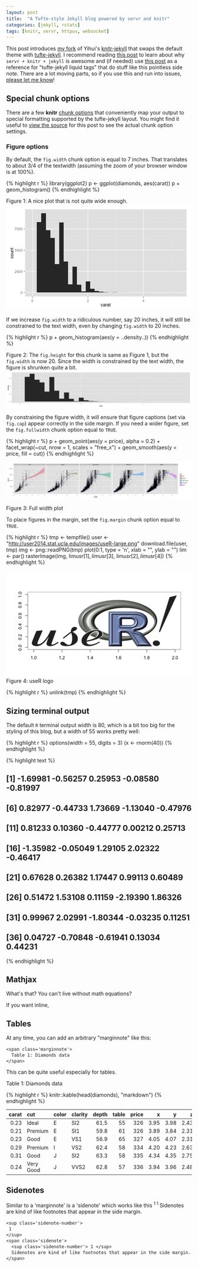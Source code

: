 ```yaml
---
layout: post
title:  "A Tufte-style Jekyll blog powered by servr and knitr"
categories: [jekyll, rstats]
tags: [knitr, servr, httpuv, websocket]
---
```


<span class='newthought'>This post introduces</span> [my fork](http://github.com/cpsievert/knitr-jekyll) of Yihui's [knitr-jekyll](https://github.com/yihui/knitr-jekyll) that swaps the default theme with [tufte-jekyll](https://github.com/clayh53/tufte-jekyll). I recommend reading [this post](http://yihui.name/knitr-jekyll/2014/09/jekyll-with-knitr.html) to learn about why `servr + knitr + jekyll` is awesome and (if needed) use [this post](http://clayh53.github.io/tufte-jekyll/articles/15/tufte-style-jekyll-blog/) as a reference for "tufte-jekyll liquid tags" that do stuff like this <span class='newthought'>pointless side note</span>. There are a lot moving parts, so if you use this and run into issues, [please let me know](https://github.com/cpsievert/knitr-jekyll)!



## Special chunk options

There are a few **knitr** [chunk options](http://yihui.name/knitr/options/) that conveniently map your output to special formatting supported by the tufte-jekyll layout. You might find it useful to [view the source]() for this post to see the actual chunk option settings.

### Figure options

By default, the `fig.width` chunk option is equal to 7 inches. That translates to about 3/4 of the textwidth (assuming the zoom of your browser window is at 100%). 


{% highlight r %}
library(ggplot2)
p <- ggplot(diamonds, aes(carat)) 
p + geom_histogram()
{% endhighlight %}

<span class='marginnote'>Figure 1: A nice plot that is not quite wide enough.</span><img class='fullwidth' src='/figure/source/2015-04-20-jekyll-tufte-servr/skinny-1.png'/>

If we increase `fig.width` to a ridiculous number, say 20 inches, it will still be constrained to the text width, even by changing `fig.width` to 20 inches. 


{% highlight r %}
p + geom_histogram(aes(y = ..density..))
{% endhighlight %}

<span class='marginnote'>Figure 2: The `fig.height` for this chunk is same as Figure 1, but the `fig.width` is now 20. Since the width is constrained by the text width, the figure is shrunken quite a bit.</span><img class='fullwidth' src='/figure/source/2015-04-20-jekyll-tufte-servr/wide-1.png'/>

By constraining the figure width, it will ensure that figure captions (set via `fig.cap`) appear correctly in the side margin. If you need a wider figure, set the `fig.fullwidth` chunk option equal to `TRUE`.


{% highlight r %}
p + geom_point(aes(y = price), alpha = 0.2) + 
  facet_wrap(~cut, nrow = 1, scales = "free_x") +
  geom_smooth(aes(y = price, fill = cut))
{% endhighlight %}

<div><img class='fullwidth' src='/figure/source/2015-04-20-jekyll-tufte-servr/full-1.png'/></div><p><span class='marginnote'>Figure 3: Full width plot</span></p>

To place figures in the margin, set the `fig.margin` chunk option equal to `TRUE`.


{% highlight r %}
tmp <- tempfile()
user <- "http://user2014.stat.ucla.edu/images/useR-large.png"
download.file(user, tmp)
img <- png::readPNG(tmp)
plot(0:1, type = 'n', xlab = "", ylab = "")
lim <- par()
rasterImage(img, lim$usr[1], lim$usr[3], lim$usr[2], lim$usr[4])
{% endhighlight %}

<span class='marginnote'><img class='fullwidth' src='/figure/source/2015-04-20-jekyll-tufte-servr/margin-1.png'/>Figure 4: useR logo</span>

{% highlight r %}
unlink(tmp)
{% endhighlight %}


## Sizing terminal output
 
The default `R` terminal output width is 80, which is a bit too big for the styling of this blog, but a width of 55 works pretty well:


{% highlight r %}
options(width = 55, digits = 3)
(x <- rnorm(40))
{% endhighlight %}



{% highlight text %}
##  [1] -1.69981 -0.56257  0.25953 -0.08580 -0.81997
##  [6]  0.82977 -0.44733  1.73669 -1.13040 -0.47976
## [11]  0.81233  0.10360 -0.44777  0.00212  0.25713
## [16] -1.35982 -0.05049  1.29105  2.02322 -0.46417
## [21]  0.67628  0.26382  1.17447  0.99113  0.60489
## [26]  0.51472  1.53108  0.11159 -2.19390  1.86326
## [31]  0.99967  2.02991 -1.80344 -0.03235  0.11251
## [36]  0.04727 -0.70848 -0.61941  0.13034  0.44231
{% endhighlight %}

## Mathjax

What's that? You can't live without math equations?

<script type="math/tex; mode=display">
x = {-b \pm \sqrt{b^2-4ac} \over 2a}.
</script>

If you want inline, <script type="math/tex"> \alpha </script>

## Tables


At any time, you can add an arbitrary "marginnote" like this:

```
<span class='marginnote'>
  Table 1: Diamonds data
</span>
```

This can be quite useful especially for tables.

<span class='marginnote'> Table 1: Diamonds data </span>


{% highlight r %}
knitr::kable(head(diamonds), "markdown")
{% endhighlight %}



| carat|cut       |color |clarity | depth| table| price|    x|    y|    z|
|-----:|:---------|:-----|:-------|-----:|-----:|-----:|----:|----:|----:|
|  0.23|Ideal     |E     |SI2     |  61.5|    55|   326| 3.95| 3.98| 2.43|
|  0.21|Premium   |E     |SI1     |  59.8|    61|   326| 3.89| 3.84| 2.31|
|  0.23|Good      |E     |VS1     |  56.9|    65|   327| 4.05| 4.07| 2.31|
|  0.29|Premium   |I     |VS2     |  62.4|    58|   334| 4.20| 4.23| 2.63|
|  0.31|Good      |J     |SI2     |  63.3|    58|   335| 4.34| 4.35| 2.75|
|  0.24|Very Good |J     |VVS2    |  62.8|    57|   336| 3.94| 3.96| 2.48|

## Sidenotes

Similar to a 'marginnote' is a 'sidenote' which works like this
<sup class='sidenote-number'>
 1
</sup>
<span class='sidenote'>
  <sup class='sidenote-number'> 1 </sup> 
  Sidenotes are kind of like footnotes that appear in the side margin.
</span> 

```
<sup class='sidenote-number'>
 1
</sup>
<span class='sidenote'>
  <sup class='sidenote-number'> 1 </sup> 
  Sidenotes are kind of like footnotes that appear in the side margin.
</span> 
```
